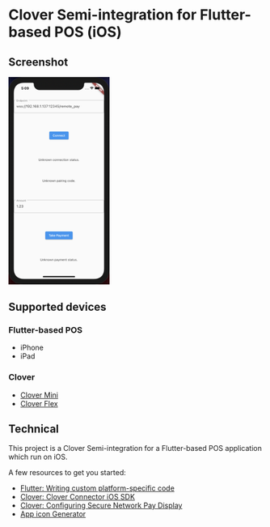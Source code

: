 # Clover Semi-integration for Flutter-based POS (iOS)

## Screenshot

<img src="FlutterPOS.png" width="200">

## Supported devices

### Flutter-based POS
- iPhone
- iPad

### Clover
- [Clover Mini](https://www.clover.com/pos-systems/mini-plp)
- [Clover Flex](https://www.clover.com/pos-systems/flex-plp)

## Technical

This project is a Clover Semi-integration for a Flutter-based POS application which run on iOS.

A few resources to get you started:

- [Flutter: Writing custom platform-specific code](https://flutter.dev/docs/development/platform-integration/platform-channels?tab=ios-channel-swift-tab)
- [Clover: Clover Connector iOS SDK](https://docs.clover.com/docs/ios)
- [Clover: Configuring Secure Network Pay Display](https://docs.clover.com/docs/configuring-secure-network-pay-display)
- [App icon Generator](https://appicon.co)
